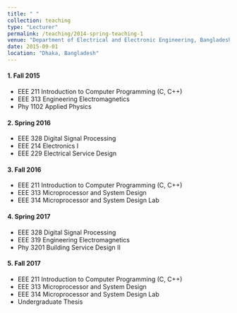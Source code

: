 ```yaml
---
title: " "
collection: teaching
type: "Lecturer"
permalink: /teaching/2014-spring-teaching-1
venue: "Department of Electrical and Electronic Engineering, Bangladesh University"
date: 2015-09-01
location: "Dhaka, Bangladesh"
---
```


#### 1. Fall 2015
* EEE 211 Introduction to Computer Programming (C, C++)
* EEE 313 Engineering Electromagnetics
* Phy 1102 Applied Physics 
#### 2. Spring 2016
* EEE 328 Digital Signal Processing
* EEE 214 Electronics I
* EEE 229 Electrical Service Design
#### 3. Fall 2016
* EEE 211 Introduction to Computer Programming (C, C++)
* EEE 313 Microprocessor and System Design
* EEE 314 Microprocessor and System Design Lab
#### 4. Spring 2017
* EEE 328 Digital Signal Processing
* EEE 319 Engineering Electromagnetics
* Phy 3201 Building Service Design II
#### 5. Fall 2017
* EEE 211 Introduction to Computer Programming (C, C++)
* EEE 313 Microprocessor and System Design
* EEE 314 Microprocessor and System Design Lab
* Undergraduate Thesis
